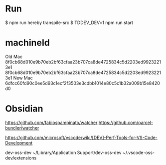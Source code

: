 # Run
$ npm run hereby transpile-src
$ TDDEV_DEV=1 npm run start

# machineId
Old Mac
8f0cb68d010e9b70eb2bf63cfaa23b707ca8de4725834c5d2203ed99232213e1
8f0cb68d010e9b70eb2bf63cfaa23b707ca8de4725834c5d2203ed99232213e1
New Mac
6dfcc60fd90c0ee5d93c1ecf2f3503e3cdbb1014e80c5c1b32a009b15e8420d0

# Obsidian


https://github.com/fabiospampinato/watcher
https://github.com/parcel-bundler/watcher


https://github.com/microsoft/vscode/wiki/[DEV]-Perf-Tools-for-VS-Code-Development

dev-oss-dev
~/Library/Application Support/dev-oss-dev
~/.vscode-oss-dev/extensions